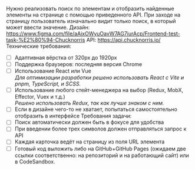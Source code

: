 Нужно реализовать поиск по элементам и отобразить найденные элементы на странице с помощью приведенного API. При заходе на страницу пользователь изначально видит только поиск, в который может ввести значение.
Дизайн: https://www.figma.com/file/aAixOWyuOavW7AG7iurAcp/Frontend-test-task-%E2%80%94-Chucknorris
API: https://api.chucknorris.io/
Технические требования:
 - [ ] Адаптивная вёрстка от 320px до 1920px
- [ ] Поддержка браузеров: последняя версия Chrome
 - [ ] Использование React или Vue  
    *Для оптимизации разработки решено использовать React c Vite и pnpm, TypeScript, и SCSS.*
 - [ ] Использование любого стейт-менеджера на выбор (Redux, MobX, Effector, Vuex и т.д.)  
    *Решено использовать Redux, так как лучше знаком с ним.*
 - [ ] Если в дизайне чего-то не хватает, попытаться самостоятельно отобразить в интерфейсе
Требования задачи:
 - [ ] Поиск автоматически должен быть в фокусе для удобства
 - [ ] При введении более трех символов должен отправляться запрос к API
 - [ ] Каждая карточка ведёт на страницу из поля URL элемента
 - [ ] Готовый код выложить либо на GitHub+GitHub Pages (ожидаем две ссылки соответственно: на репозиторий и на работающий сайт) или в CodeSandbox. 
